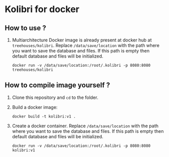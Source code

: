# Kolibri for docker

## How to use ?

1. Multiarchitecture Docker image is already present at docker hub at `treehouses/kolibri`. Replace `/data/save/location` with the path where you want to save the database and files. If this path is empty then default database and files will be initialized.

	```
 	docker run -v /data/save/location:/root/.kolibri -p 8080:8080 treehouses/kolibri
 	```

## How to compile image yourself ?

1. Clone this repository and `cd` to the folder.
2. Build a docker image:

	```
 	docker build -t kolibri:v1 .
 	```
 
 3. Create a docker container. Replace `/data/save/location` with the path where you want to save the database and files. If this path is empty then default database and files will be initialized.

 	```
 	docker run -v /data/save/location:/root/.kolibri -p 8080:8080 kolibri:v1
 	```

